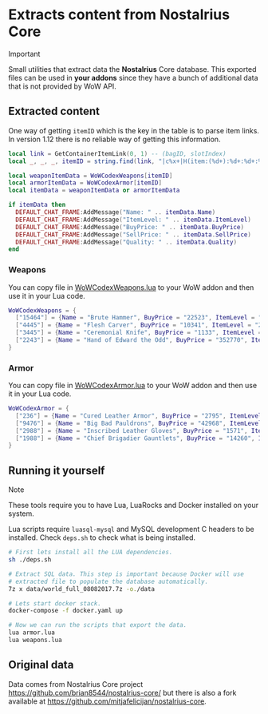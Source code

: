 # Extracts content from Nostalrius Core

> [!IMPORTANT]
> Small utilities that extract data the **Nostalrius** Core database.
> This exported files can be used in **your addons** since they have a bunch
> of additional data that is not provided by WoW API.

## Extracted content

One way of getting `itemID` which is the key in the table is to parse
item links. In version 1.12 there is no reliable way of getting this
information.

```lua
local link = GetContainerItemLink(0, 1) -- (bagID, slotIndex)
local _, _, _, itemID = string.find(link, "|c%x+|H(item:(%d+):%d+:%d+:%d+)|h%[.-%]|h|r")

local weaponItemData = WoWCodexWeapons[itemID]
local armorItemData = WoWCodexArmor[itemID]
local itemData = weaponItemData or armorItemData

if itemData then
  DEFAULT_CHAT_FRAME:AddMessage("Name: " .. itemData.Name)
  DEFAULT_CHAT_FRAME:AddMessage("ItemLevel: " .. itemData.ItemLevel)
  DEFAULT_CHAT_FRAME:AddMessage("BuyPrice: " .. itemData.BuyPrice)
  DEFAULT_CHAT_FRAME:AddMessage("SellPrice: " .. itemData.SellPrice)
  DEFAULT_CHAT_FRAME:AddMessage("Quality: " .. itemData.Quality)
end
```

### Weapons

You can copy file in [WoWCodexWeapons.lua](export/WoWCodexWeapons.lua)
to your WoW addon and then use it in your Lua code.

```lua
WoWCodexWeapons = {
  ["15464"] = {Name = "Brute Hammer", BuyPrice = "22523", ItemLevel = "28", SellPrice = "4504", Quality = "2"},
  ["4445"] = {Name = "Flesh Carver", BuyPrice = "10341", ItemLevel = "23", SellPrice = "2068", Quality = "2"},
  ["3445"] = {Name = "Ceremonial Knife", BuyPrice = "1133", ItemLevel = "12", SellPrice = "226", Quality = "1"},
  ["2243"] = {Name = "Hand of Edward the Odd", BuyPrice = "352770", ItemLevel = "62", SellPrice = "70554", Quality = "4"},
}
```

### Armor

You can copy file in [WoWCodexArmor.lua](export/WoWCodexArmor.lua)
to your WoW addon and then use it in your Lua code.

```lua
WoWCodexArmor = {
  ["236"] = {Name = "Cured Leather Armor", BuyPrice = "2795", ItemLevel = "22", SellPrice = "559", Quality = "1"},
  ["9476"] = {Name = "Big Bad Pauldrons", BuyPrice = "42968", ItemLevel = "50", SellPrice = "8593", Quality = "3"},
  ["2988"] = {Name = "Inscribed Leather Gloves", BuyPrice = "1571", ItemLevel = "19", SellPrice = "314", Quality = "2"},
  ["1988"] = {Name = "Chief Brigadier Gauntlets", BuyPrice = "14260", ItemLevel = "38", SellPrice = "2852", Quality = "2"},
}
```

## Running it yourself

> [!NOTE]
> These tools require you to have Lua, LuaRocks and Docker installed on
> your system.

Lua scripts require `luasql-mysql` and MySQL development C headers to
be installed. Check `deps.sh` to check what is being installed.

```sh
# First lets install all the LUA dependencies.
sh ./deps.sh

# Extract SQL data. This step is important because Docker will use
# extracted file to populate the database automatically.
7z x data/world_full_08082017.7z -o./data

# Lets start docker stack.
docker-compose -f docker.yaml up

# Now we can run the scripts that export the data.
lua armor.lua
lua weapons.lua
```

## Original data

Data comes from Nostalrius Core project
https://github.com/brian8544/nostalrius-core/ but there is also a fork
available at https://github.com/mitjafelicijan/nostalrius-core.
